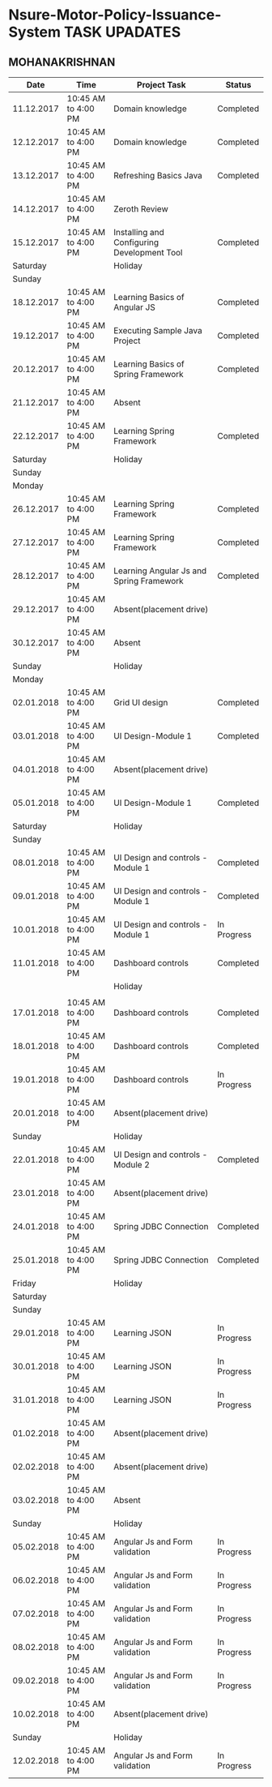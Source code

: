 # Nsure-Motor-Policy-Issuance-System TASK UPADATES
## MOHANAKRISHNAN
 |Date|Time|Project Task |Status |
 |----|----|-------------|-------|
 |11.12.2017|10:45 AM to 4:00 PM|Domain knowledge|Completed|
 |12.12.2017|10:45 AM to 4:00 PM|Domain knowledge|Completed|
 |13.12.2017|10:45 AM to 4:00 PM|Refreshing Basics Java |Completed|
 |14.12.2017|10:45 AM to 4:00 PM|Zeroth Review| |
 |15.12.2017|10:45 AM to 4:00 PM|Installing and Configuring Development Tool|Completed|
 |Saturday| |Holiday| |
 |Sunday| || |
 |18.12.2017|10:45 AM to 4:00 PM|Learning Basics of Angular JS|Completed|
 |19.12.2017|10:45 AM to 4:00 PM|Executing Sample Java Project |Completed|
 |20.12.2017|10:45 AM to 4:00 PM|Learning Basics of Spring Framework|Completed|
 |21.12.2017|10:45 AM to 4:00 PM|Absent||
 |22.12.2017|10:45 AM to 4:00 PM|Learning Spring Framework|Completed|
|Saturday| |Holiday||
|Sunday| |||
|Monday| |||
 |26.12.2017|10:45 AM to 4:00 PM|Learning Spring Framework|Completed|
 |27.12.2017|10:45 AM to 4:00 PM|Learning Spring Framework|Completed|
 |28.12.2017|10:45 AM to 4:00 PM|Learning Angular Js and Spring Framework|Completed|
 |29.12.2017|10:45 AM to 4:00 PM|Absent(placement drive)||
 |30.12.2017|10:45 AM to 4:00 PM|Absent||
|Sunday| |Holiday||
|Monday| |||
 |02.01.2018|10:45 AM to 4:00 PM|Grid UI design|Completed|
 |03.01.2018|10:45 AM to 4:00 PM|UI Design-Module 1|Completed|
 |04.01.2018|10:45 AM to 4:00 PM|Absent(placement drive)| |
 |05.01.2018|10:45 AM to 4:00 PM|UI Design-Module 1|Completed|
|Saturday| |Holiday||
|Sunday| |||
 |08.01.2018|10:45 AM to 4:00 PM|UI Design and controls -Module 1|Completed|
 |09.01.2018|10:45 AM to 4:00 PM|UI Design and controls -Module 1|Completed|
 |10.01.2018|10:45 AM to 4:00 PM|UI Design and controls -Module 1|In Progress|
 |11.01.2018|10:45 AM to 4:00 PM|Dashboard controls|Completed|
| ||Holiday||
| ||||
 |17.01.2018|10:45 AM to 4:00 PM|Dashboard controls|Completed|
 |18.01.2018|10:45 AM to 4:00 PM|Dashboard controls|Completed|
 |19.01.2018|10:45 AM to 4:00 PM|Dashboard controls|In Progress|
 |20.01.2018|10:45 AM to 4:00 PM|Absent(placement drive)||
|Sunday||Holiday||
 |22.01.2018|10:45 AM to 4:00 PM|UI Design and controls -Module 2|Completed|
 |23.01.2018|10:45 AM to 4:00 PM|Absent(placement drive)||
 |24.01.2018|10:45 AM to 4:00 PM|Spring JDBC Connection|Completed|
 |25.01.2018|10:45 AM to 4:00 PM|Spring JDBC Connection|Completed|
|Friday| |Holiday||
|Saturday| |||
|Sunday| |||
 |29.01.2018|10:45 AM to 4:00 PM|Learning JSON|In Progress|
 |30.01.2018|10:45 AM to 4:00 PM|Learning JSON|In Progress|
 |31.01.2018|10:45 AM to 4:00 PM|Learning JSON|In Progress|
 |01.02.2018|10:45 AM to 4:00 PM|Absent(placement drive)||
 |02.02.2018|10:45 AM to 4:00 PM|Absent(placement drive)||
 |03.02.2018|10:45 AM to 4:00 PM|Absent||
 |Sunday| |Holiday||
 |05.02.2018|10:45 AM to 4:00 PM|Angular Js and Form validation|In Progress|
 |06.02.2018|10:45 AM to 4:00 PM|Angular Js and Form validation|In Progress|
 |07.02.2018|10:45 AM to 4:00 PM|Angular Js and Form validation|In Progress|
 |08.02.2018|10:45 AM to 4:00 PM|Angular Js and Form validation|In Progress|
 |09.02.2018|10:45 AM to 4:00 PM|Angular Js and Form validation|In Progress|
 |10.02.2018|10:45 AM to 4:00 PM|Absent(placement drive)||
|Sunday| |Holiday||
 |12.02.2018|10:45 AM to 4:00 PM|Angular Js and Form validation|In Progress|
